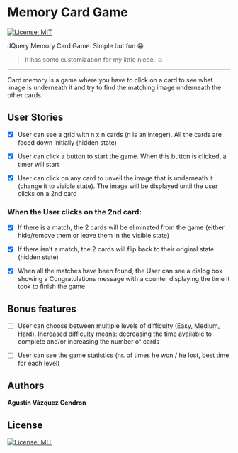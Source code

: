 # Memory Card Game 

[![License: MIT](https://img.shields.io/badge/License-MIT-blue.svg)](https://opensource.org/licenses/MIT)


JQuery Memory Card Game. Simple but fun 😁

> It has some customization for my little niece. ☺

---

Card memory is a game where you have to click on a card to see what image is underneath it and try to find the matching image underneath the other cards.

## User Stories

- [x]  User can see a grid with n x n cards (n is an integer). All the cards are faced down initially (hidden state)
  
- [x]  User can click a button to start the game. When this button is clicked, a timer will start
  
- [x]  User can click on any card to unveil the image that is underneath it (change it to visible state). The image will be displayed until the user clicks on a 2nd card
  
### When the User clicks on the 2nd card:

- [x]  If there is a match, the 2 cards will be eliminated from the game (either hide/remove them or leave them in the visible state)
  
- [x]  If there isn’t a match, the 2 cards will flip back to their original state (hidden state)
  
- [x]  When all the matches have been found, the User can see a dialog box showing a Congratulations message with a counter displaying the time it took to finish the game
  
## Bonus features
- [ ]  User can choose between multiple levels of difficulty (Easy, Medium, Hard). Increased difficulty means: decreasing the time available to complete and/or increasing the number of cards
  
- [ ] User can see the game statistics (nr. of times he won / he lost, best time for each level)

## Authors

**Agustín Vázquez Cendron**

## License

[![License: MIT](https://img.shields.io/badge/License-MIT-blue.svg)](https://opensource.org/licenses/MIT)


